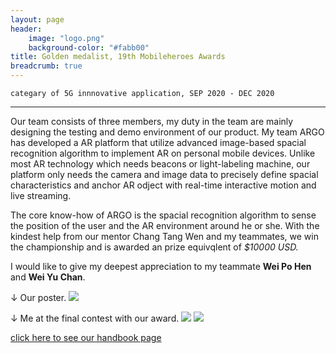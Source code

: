 ```yaml
---
layout: page
header:
    image: "logo.png"
    background-color: "#fabb00"
title: Golden medalist, 19th Mobileheroes Awards
breadcrumb: true
---
```


`categary of 5G innnovative application, SEP 2020 - DEC 2020`

---

Our team consists of three members, my duty in the team are mainly designing the testing and demo environment of our product. My team ARGO has developed a AR platform that utilize advanced image-based spacial recognition algorithm to implement AR on personal mobile devices. Unlike most AR technology which needs beacons or light-labeling machine, our platform only needs the camera and image data to precisely define spacial characteristics and anchor AR odject with real-time interactive motion and live streaming.

The core know-how of ARGO is the spacial recognition algorithm to sense the position of the user and the AR environment around he or she. With the kindest help from our mentor Chang Tang Wen and my teammates, we win the championship and is awarded an prize equivqlent of *$10000 USD.*

I would like to give my deepest appreciation to my teammate **Wei Po Hen** and **Wei Yu Chan**.


&darr; Our poster.
![](https://imgur.com/FcVLNMu.jpg)

&darr; Me at the final contest with our award.
![](https://imgur.com/KYiov76.jpg)
![](https://imgur.com/UWy6YEA.jpg)

[click here to see our handbook page](/docs/5Ghandbook.pdf)
